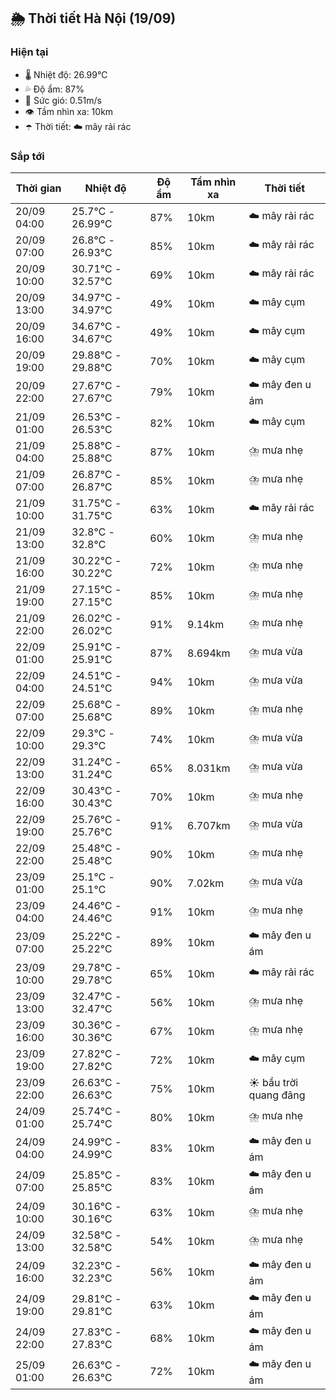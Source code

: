 ## 🌦️ Thời tiết Hà Nội (19/09)

### Hiện tại

- 🌡️ Nhiệt độ: 26.99℃
- 💦 Độ ẩm: 87%
- 💨 Sức gió: 0.51m/s
- 👁️ Tầm nhìn xa: 10km
- ☂️ Thời tiết: ☁️ mây rải rác

### Sắp tới

| Thời gian | Nhiệt độ | Độ ẩm | Tầm nhìn xa | Thời tiết |
| --- | --- | --- | --- | --- |
| 20/09 04:00 | 25.7℃ - 26.99℃ | 87% | 10km | ☁️ mây rải rác |
| 20/09 07:00 | 26.8℃ - 26.93℃ | 85% | 10km | ☁️ mây rải rác |
| 20/09 10:00 | 30.71℃ - 32.57℃ | 69% | 10km | ☁️ mây rải rác |
| 20/09 13:00 | 34.97℃ - 34.97℃ | 49% | 10km | ☁️ mây cụm |
| 20/09 16:00 | 34.67℃ - 34.67℃ | 49% | 10km | ☁️ mây cụm |
| 20/09 19:00 | 29.88℃ - 29.88℃ | 70% | 10km | ☁️ mây cụm |
| 20/09 22:00 | 27.67℃ - 27.67℃ | 79% | 10km | ☁️ mây đen u ám |
| 21/09 01:00 | 26.53℃ - 26.53℃ | 82% | 10km | ☁️ mây cụm |
| 21/09 04:00 | 25.88℃ - 25.88℃ | 87% | 10km | ⛈️ mưa nhẹ |
| 21/09 07:00 | 26.87℃ - 26.87℃ | 85% | 10km | ⛈️ mưa nhẹ |
| 21/09 10:00 | 31.75℃ - 31.75℃ | 63% | 10km | ☁️ mây rải rác |
| 21/09 13:00 | 32.8℃ - 32.8℃ | 60% | 10km | ⛈️ mưa nhẹ |
| 21/09 16:00 | 30.22℃ - 30.22℃ | 72% | 10km | ⛈️ mưa nhẹ |
| 21/09 19:00 | 27.15℃ - 27.15℃ | 85% | 10km | ⛈️ mưa nhẹ |
| 21/09 22:00 | 26.02℃ - 26.02℃ | 91% | 9.14km | ⛈️ mưa nhẹ |
| 22/09 01:00 | 25.91℃ - 25.91℃ | 87% | 8.694km | ⛈️ mưa vừa |
| 22/09 04:00 | 24.51℃ - 24.51℃ | 94% | 10km | ⛈️ mưa vừa |
| 22/09 07:00 | 25.68℃ - 25.68℃ | 89% | 10km | ⛈️ mưa nhẹ |
| 22/09 10:00 | 29.3℃ - 29.3℃ | 74% | 10km | ⛈️ mưa vừa |
| 22/09 13:00 | 31.24℃ - 31.24℃ | 65% | 8.031km | ⛈️ mưa vừa |
| 22/09 16:00 | 30.43℃ - 30.43℃ | 70% | 10km | ⛈️ mưa nhẹ |
| 22/09 19:00 | 25.76℃ - 25.76℃ | 91% | 6.707km | ⛈️ mưa vừa |
| 22/09 22:00 | 25.48℃ - 25.48℃ | 90% | 10km | ⛈️ mưa nhẹ |
| 23/09 01:00 | 25.1℃ - 25.1℃ | 90% | 7.02km | ⛈️ mưa vừa |
| 23/09 04:00 | 24.46℃ - 24.46℃ | 91% | 10km | ⛈️ mưa nhẹ |
| 23/09 07:00 | 25.22℃ - 25.22℃ | 89% | 10km | ☁️ mây đen u ám |
| 23/09 10:00 | 29.78℃ - 29.78℃ | 65% | 10km | ☁️ mây rải rác |
| 23/09 13:00 | 32.47℃ - 32.47℃ | 56% | 10km | ⛈️ mưa nhẹ |
| 23/09 16:00 | 30.36℃ - 30.36℃ | 67% | 10km | ⛈️ mưa nhẹ |
| 23/09 19:00 | 27.82℃ - 27.82℃ | 72% | 10km | ☁️ mây cụm |
| 23/09 22:00 | 26.63℃ - 26.63℃ | 75% | 10km | ☀️ bầu trời quang đãng |
| 24/09 01:00 | 25.74℃ - 25.74℃ | 80% | 10km | ⛈️ mưa nhẹ |
| 24/09 04:00 | 24.99℃ - 24.99℃ | 83% | 10km | ☁️ mây đen u ám |
| 24/09 07:00 | 25.85℃ - 25.85℃ | 83% | 10km | ☁️ mây đen u ám |
| 24/09 10:00 | 30.16℃ - 30.16℃ | 63% | 10km | ⛈️ mưa nhẹ |
| 24/09 13:00 | 32.58℃ - 32.58℃ | 54% | 10km | ⛈️ mưa nhẹ |
| 24/09 16:00 | 32.23℃ - 32.23℃ | 56% | 10km | ☁️ mây đen u ám |
| 24/09 19:00 | 29.81℃ - 29.81℃ | 63% | 10km | ☁️ mây đen u ám |
| 24/09 22:00 | 27.83℃ - 27.83℃ | 68% | 10km | ☁️ mây đen u ám |
| 25/09 01:00 | 26.63℃ - 26.63℃ | 72% | 10km | ☁️ mây đen u ám |
